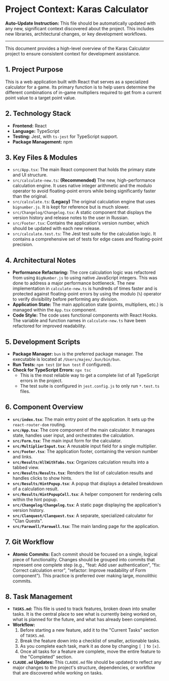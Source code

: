 # Project Context: Karas Calculator

**Auto-Update Instruction:** This file should be automatically updated with any new, significant context discovered about the project. This includes new libraries, architectural changes, or key development workflows.

---

This document provides a high-level overview of the Karas Calculator project to ensure consistent context for development assistance.

## 1. Project Purpose

This is a web application built with React that serves as a specialized calculator for a game. Its primary function is to help users determine the different combinations of in-game multipliers required to get from a current point value to a target point value.

## 2. Technology Stack

- **Frontend:** React
- **Language:** TypeScript
- **Testing:** Jest, with `ts-jest` for TypeScript support.
- **Package Management:** npm

## 3. Key Files & Modules

- `src/App.tsx`: The main React component that holds the primary state and UI structure.
- `src/calculate-new.ts`: **(Recommended)** The new, high-performance calculation engine. It uses native integer arithmetic and the modulo operator to avoid floating-point errors while being significantly faster than the original.
- `src/calculate.ts`: **(Legacy)** The original calculation engine that uses `bignumber.js`. It is kept for reference but is much slower.
- `src/Changelog/Changelog.tsx`: A static component that displays the version history and release notes to the user in Russian.
- `src/Footer.tsx`: Contains the application's version number, which should be updated with each new release.
- `src/calculate.test.ts`: The Jest test suite for the calculation logic. It contains a comprehensive set of tests for edge cases and floating-point precision.

## 4. Architectural Notes

- **Performance Refactoring:** The core calculation logic was refactored from using `BigNumber.js` to using native JavaScript integers. This was done to address a major performance bottleneck. The new implementation in `calculate-new.ts` is hundreds of times faster and is protected against floating-point errors by using the modulo (`%`) operator to verify divisibility before performing any division.
- **Application State:** The main application state (points, multipliers, etc.) is managed within the `App.tsx` component.
- **Code Style:** The code uses functional components with React Hooks. The variable and function names in `calculate-new.ts` have been refactored for improved readability.

## 5. Development Scripts

- **Package Manager:** `bun` is the preferred package manager. The executable is located at `/Users/majex/.bun/bin/bun`.
- **Run Tests:** `npm test` (or `bun test` if configured).
- **Check for TypeScript Errors:** `npx tsc`
  - This is the most reliable way to get a complete list of all TypeScript errors in the project.
  - The test suite is configured in `jest.config.js` to only run `*.test.ts` files.

## 6. Component Overview

- **`src/index.tsx`**: The main entry point of the application. It sets up the `react-router-dom` routing.
- **`src/App.tsx`**: The core component of the main calculator. It manages state, handles user input, and orchestrates the calculation.
- **`src/Form.tsx`**: The main input form for the calculator.
- **`src/MultiplierInput.tsx`**: A reusable input field for a single multiplier.
- **`src/Footer.tsx`**: The application footer, containing the version number and links.
- **`src/Results/AllWithTabs.tsx`**: Organizes calculation results into a tabbed view.
- **`src/Results/Results.tsx`**: Renders the list of calculation results and handles clicks to show hints.
- **`src/Results/HintPopup.tsx`**: A popup that displays a detailed breakdown of a calculation result.
- **`src/Results/HintPopupCell.tsx`**: A helper component for rendering cells within the hint popup.
- **`src/Changelog/Changelog.tsx`**: A static page displaying the application's version history.
- **`src/Clanquest/Clanquest.tsx`**: A separate, specialized calculator for "Clan Quests".
- **`src/Farewell/Farewell.tsx`**: The main landing page for the application.

## 7. Git Workflow

- **Atomic Commits:** Each commit should be focused on a single, logical piece of functionality. Changes should be grouped into commits that represent one complete step (e.g., "feat: Add user authentication", "fix: Correct calculation error", "refactor: Improve readability of Form component"). This practice is preferred over making large, monolithic commits.

## 8. Task Management

- **`TASKS.md`:** This file is used to track features, broken down into smaller tasks. It is the central place to see what is currently being worked on, what is planned for the future, and what has already been completed.
- **Workflow:**
    1. Before starting a new feature, add it to the "Current Tasks" section of `TASKS.md`.
    2. Break the feature down into a checklist of smaller, actionable tasks.
    3. As you complete each task, mark it as done by changing `[ ]` to `[x]`.
    4. Once all tasks for a feature are complete, move the entire feature to the "Completed" section.
- **`CLAUDE.md` Updates:** This `CLAUDE.md` file should be updated to reflect any major changes to the project's structure, dependencies, or workflow that are discovered while working on tasks.

